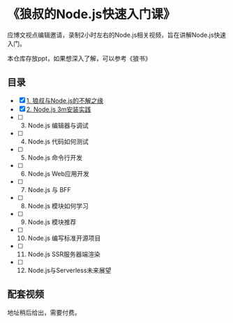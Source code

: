 # 《狼叔的Node.js快速入门课》

应博文视点编辑邀请，录制2小时左右的Node.js相关视频，旨在讲解Node.js快速入门。

本仓库存放ppt，如果想深入了解，可以参考《狼书》

## 目录

- [x] [1. 狼叔与Node.js的不解之缘](ppt/1.pptx)
- [x] [2. Node.js 3m安装实践](ppt/2.pptx)
- [ ] 3. Node.js 编辑器与调试
- [ ] 4. Node.js 代码如何测试
- [ ] 5. Node.js 命令行开发
- [ ] 6. Node.js Web应用开发
- [ ] 7. Node.js 与 BFF
- [ ] 8. Node.js 模块如何学习
- [ ] 9. Node.js 模块推荐
- [ ] 10. Node.js 编写标准开源项目
- [ ] 11. Node.js SSR服务器端渲染
- [ ] 12. Node.js与Serverless未来展望

## 配套视频

地址稍后给出，需要付费。
